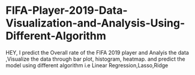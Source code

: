 # FIFA-Player-2019-Data-Visualization-and-Analysis-Using-Different-Algorithm

HEY, I predict the Overall rate of the FIFA 2019 player and Analyis the data ,Visualize the data through bar plot, histogram, heatmap.
and predict the model using different algorithm i.e Linear Regression,Lasso,Ridge 
